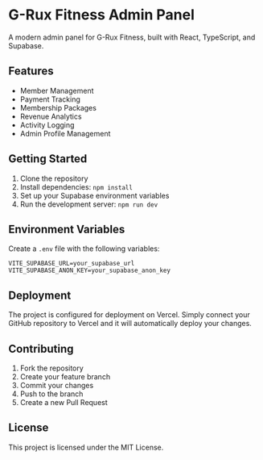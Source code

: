 # G-Rux Fitness Admin Panel

A modern admin panel for G-Rux Fitness, built with React, TypeScript, and Supabase.

## Features

- Member Management
- Payment Tracking
- Membership Packages
- Revenue Analytics
- Activity Logging
- Admin Profile Management

## Getting Started

1. Clone the repository
2. Install dependencies: `npm install`
3. Set up your Supabase environment variables
4. Run the development server: `npm run dev`

## Environment Variables

Create a `.env` file with the following variables:

```env
VITE_SUPABASE_URL=your_supabase_url
VITE_SUPABASE_ANON_KEY=your_supabase_anon_key
```

## Deployment

The project is configured for deployment on Vercel. Simply connect your GitHub repository to Vercel and it will automatically deploy your changes.

## Contributing

1. Fork the repository
2. Create your feature branch
3. Commit your changes
4. Push to the branch
5. Create a new Pull Request

## License

This project is licensed under the MIT License.
